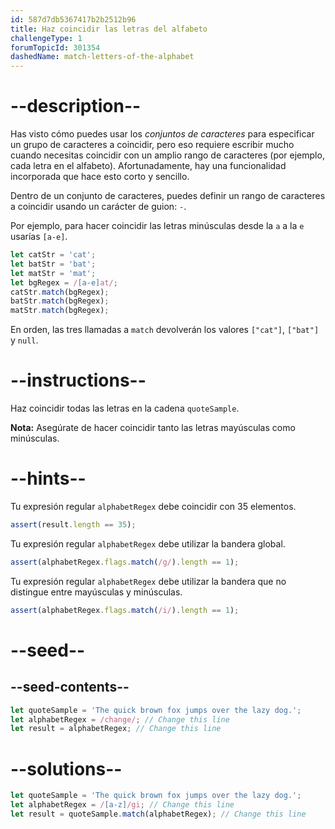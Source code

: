 ```yaml
---
id: 587d7db5367417b2b2512b96
title: Haz coincidir las letras del alfabeto
challengeType: 1
forumTopicId: 301354
dashedName: match-letters-of-the-alphabet
---
```


# --description--

Has visto cómo puedes usar los <dfn>conjuntos de caracteres</dfn> para especificar un grupo de caracteres a coincidir, pero eso requiere escribir mucho cuando necesitas coincidir con un amplio rango de caracteres (por ejemplo, cada letra en el alfabeto). Afortunadamente, hay una funcionalidad incorporada que hace esto corto y sencillo.

Dentro de un conjunto de caracteres, puedes definir un rango de caracteres a coincidir usando un carácter de guion: `-`.

Por ejemplo, para hacer coincidir las letras minúsculas desde la `a` a la `e` usarías `[a-e]`.

```js
let catStr = 'cat';
let batStr = 'bat';
let matStr = 'mat';
let bgRegex = /[a-e]at/;
catStr.match(bgRegex);
batStr.match(bgRegex);
matStr.match(bgRegex);
```

En orden, las tres llamadas a `match` devolverán los valores `["cat"]`, `["bat"]` y `null`.

# --instructions--

Haz coincidir todas las letras en la cadena `quoteSample`.

**Nota:** Asegúrate de hacer coincidir tanto las letras mayúsculas como minúsculas.

# --hints--

Tu expresión regular `alphabetRegex` debe coincidir con 35 elementos.

```js
assert(result.length == 35);
```

Tu expresión regular `alphabetRegex` debe utilizar la bandera global.

```js
assert(alphabetRegex.flags.match(/g/).length == 1);
```

Tu expresión regular `alphabetRegex` debe utilizar la bandera que no distingue entre mayúsculas y minúsculas.

```js
assert(alphabetRegex.flags.match(/i/).length == 1);
```

# --seed--

## --seed-contents--

```js
let quoteSample = 'The quick brown fox jumps over the lazy dog.';
let alphabetRegex = /change/; // Change this line
let result = alphabetRegex; // Change this line
```

# --solutions--

```js
let quoteSample = 'The quick brown fox jumps over the lazy dog.';
let alphabetRegex = /[a-z]/gi; // Change this line
let result = quoteSample.match(alphabetRegex); // Change this line
```
